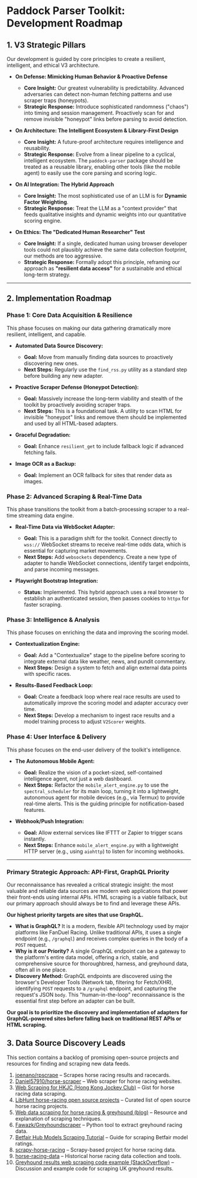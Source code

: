 # Paddock Parser Toolkit: Development Roadmap

## 1. V3 Strategic Pillars

Our development is guided by core principles to create a resilient, intelligent, and ethical V3 architecture.

*   **On Defense: Mimicking Human Behavior & Proactive Defense**
    *   **Core Insight:** Our greatest vulnerability is predictability. Advanced adversaries can detect non-human fetching patterns and use scraper traps (honeypots).
    *   **Strategic Response:** Introduce sophisticated randomness ("chaos") into timing and session management. Proactively scan for and remove invisible "honeypot" links before parsing to avoid detection.

*   **On Architecture: The Intelligent Ecosystem & Library-First Design**
    *   **Core Insight:** A future-proof architecture requires intelligence and reusability.
    *   **Strategic Response:** Evolve from a linear pipeline to a cyclical, intelligent ecosystem. The `paddock-parser` package should be treated as a reusable library, enabling other tools (like the mobile agent) to easily use the core parsing and scoring logic.

*   **On AI Integration: The Hybrid Approach**
    *   **Core Insight:** The most sophisticated use of an LLM is for **Dynamic Factor Weighting**.
    *   **Strategic Response:** Treat the LLM as a "context provider" that feeds qualitative insights and dynamic weights into our quantitative scoring engine.

*   **On Ethics: The "Dedicated Human Researcher" Test**
    *   **Core Insight:** If a single, dedicated human using browser developer tools could not plausibly achieve the same data collection footprint, our methods are too aggressive.
    *   **Strategic Response:** Formally adopt this principle, reframing our approach as **"resilient data access"** for a sustainable and ethical long-term strategy.

---

## 2. Implementation Roadmap

### Phase 1: Core Data Acquisition & Resilience
This phase focuses on making our data gathering dramatically more resilient, intelligent, and capable.

-   **Automated Data Source Discovery:**
    -   **Goal:** Move from manually finding data sources to proactively discovering new ones.
    -   **Next Steps:** Regularly use the `find_rss.py` utility as a standard step before building any new adapter.

-   **Proactive Scraper Defense (Honeypot Detection):**
    -   **Goal:** Massively increase the long-term viability and stealth of the toolkit by proactively avoiding scraper traps.
    -   **Next Steps:** This is a foundational task. A utility to scan HTML for invisible "honeypot" links and remove them should be implemented and used by all HTML-based adapters.

-   **Graceful Degradation:**
    -   **Goal:** Enhance `resilient_get` to include fallback logic if advanced fetching fails.

-   **Image OCR as a Backup:**
    -   **Goal:** Implement an OCR fallback for sites that render data as images.

### Phase 2: Advanced Scraping & Real-Time Data
This phase transitions the toolkit from a batch-processing scraper to a real-time streaming data engine.

-   **Real-Time Data via WebSocket Adapter:**
    -   **Goal:** This is a paradigm shift for the toolkit. Connect directly to `wss://` WebSocket streams to receive real-time odds data, which is essential for capturing market movements.
    -   **Next Steps:** Add `websockets` dependency. Create a new type of adapter to handle WebSocket connections, identify target endpoints, and parse incoming messages.

-   **Playwright Bootstrap Integration:**
    -   **Status:** Implemented. This hybrid approach uses a real browser to establish an authenticated session, then passes cookies to `httpx` for faster scraping.

### Phase 3: Intelligence & Analysis
This phase focuses on enriching the data and improving the scoring model.

-   **Contextualization Engine:**
    -   **Goal:** Add a "Contextualize" stage to the pipeline before scoring to integrate external data like weather, news, and pundit commentary.
    -   **Next Steps:** Design a system to fetch and align external data points with specific races.

-   **Results-Based Feedback Loop:**
    -   **Goal:** Create a feedback loop where real race results are used to automatically improve the scoring model and adapter accuracy over time.
    -   **Next Steps:** Develop a mechanism to ingest race results and a model training process to adjust `V2Scorer` weights.

### Phase 4: User Interface & Delivery
This phase focuses on the end-user delivery of the toolkit's intelligence.

-   **The Autonomous Mobile Agent:**
    -   **Goal:** Realize the vision of a pocket-sized, self-contained intelligence agent, not just a web dashboard.
    -   **Next Steps:** Refactor the `mobile_alert_engine.py` to use the `spectral_scheduler` for its main loop, turning it into a lightweight, autonomous agent for mobile devices (e.g., via Termux) to provide real-time alerts. This is the guiding principle for notification-based features.

-   **Webhook/Push Integration:**
    -   **Goal:** Allow external services like IFTTT or Zapier to trigger scans instantly.
    -   **Next Steps:** Enhance `mobile_alert_engine.py` with a lightweight HTTP server (e.g., using `aiohttp`) to listen for incoming webhooks.

---

### **Primary Strategic Approach: API-First, GraphQL Priority**

Our reconnaissance has revealed a critical strategic insight: the most valuable and reliable data sources are modern web applications that power their front-ends using internal APIs. HTML scraping is a viable fallback, but our primary approach should always be to find and leverage these APIs.

**Our highest priority targets are sites that use GraphQL.**

*   **What is GraphQL?** It is a modern, flexible API technology used by major platforms like FanDuel Racing. Unlike traditional APIs, it uses a single endpoint (e.g., `/graphql`) and receives complex queries in the body of a `POST` request.
*   **Why is it our Priority?** A single GraphQL endpoint can be a gateway to the platform's entire data model, offering a rich, stable, and comprehensive source for thoroughbred, harness, and greyhound data, often all in one place.
*   **Discovery Method:** GraphQL endpoints are discovered using the browser's Developer Tools (Network tab, filtering for Fetch/XHR), identifying `POST` requests to a `/graphql` endpoint, and capturing the request's JSON `body`. This "human-in-the-loop" reconnaissance is the essential first step before an adapter can be built.

**Our goal is to prioritize the discovery and implementation of adapters for GraphQL-powered sites before falling back on traditional REST APIs or HTML scraping.**

## 3. Data Source Discovery Leads
This section contains a backlog of promising open-source projects and resources for finding and scraping new data feeds.

1.  [joenano/rpscrape](https://github.com/joenano/rpscrape) – Scrapes horse racing results and racecards.
2.  [Daniel57910/horse-scraper](https://github.com/Daniel57910/horse-scraper) – Web scraper for horse racing websites.
3.  [Web Scraping for HKJC (Hong Kong Jockey Club)](https://gist.github.com/tomfoolc/ef039b229c8e97bd40c5493174bca839) – Gist for horse racing data scraping.
4.  [LibHunt horse-racing open source projects](https://www.libhunt.com/topic/horse-racing) – Curated list of open source horse racing projects.
5.  [Web data scraping for horse racing & greyhound (blog)](https://www.3idatascraping.com/how-does-web-data-scraping-help-in-horse-racing-and-greyhound/) – Resource and explanation of scraping techniques.
6.  [Fawazk/Greyhoundscraper](https://github.com/Fawazk/Greyhoundscraper) – Python tool to extract greyhound racing data.
7.  [Betfair Hub Models Scraping Tutorial](https://betfair-datascientists.github.io/tutorials/How_to_Automate_3/) – Guide for scraping Betfair model ratings.
8.  [scrapy-horse-racing](https://github.com/chrismattmann/scrapy-horse-racing) – Scrapy-based project for horse racing data.
9.  [horse-racing-data](https://github.com/jeffkub/horse-racing-data) – Historical horse racing data collection and tools.
10. [Greyhound results web scraping code example (StackOverflow)](https://stackoverflow.com/questions/77761268/python-code-to-webscrape-greyhound-resukts-from-gbgb-site-for-soecified-dte-rang) – Discussion and example code for scraping UK greyhound results.
